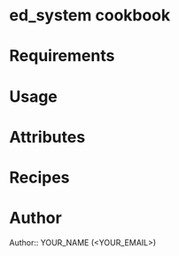 # ed_system cookbook

# Requirements

# Usage

# Attributes

# Recipes

# Author

Author:: YOUR_NAME (<YOUR_EMAIL>)
